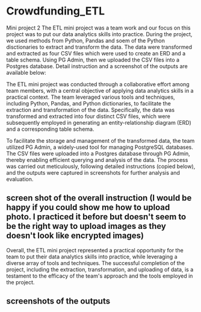 # Crowdfunding_ETL
Mini project 2
The ETL mini project was a team work and our focus on this project was to put our data analytics skills into practice. During the project, we used methods from Python, Pandas and soem of the Python disctionaries to extract and transform the data. The data were transformed and extracted as four CSV files which were used to create an ERD and a table schema. Using PG Admin, then we uploaded the CSV files into a Postgres database. Detail instruction and a screenshot of the outputs are available below:

The ETL mini project was conducted through a collaborative effort among team members, with a central objective of applying data analytics skills in a practical context. The team leveraged various tools and techniques, including Python, Pandas, and Python dictionaries, to facilitate the extraction and transformation of the data. Specifically, the data was transformed and extracted into four distinct CSV files, which were subsequently employed in generating an entity-relationship diagram (ERD) and a corresponding table schema.

To facilitate the storage and management of the transformed data, the team utilized PG Admin, a widely-used tool for managing PostgreSQL databases. The CSV files were uploaded into a Postgres database through PG Admin, thereby enabling efficient querying and analysis of the data. The process was carried out meticulously, following detailed instructions (copied below), and the outputs were captured in screenshots for further analysis and evaluation.

## screen shot of the overall instruction (I would be happy if you could show me how to upload photo. I practiced it before but doesn't seem to be the right way to upload images as they doesn't look like  encrypted images)

Overall, the ETL mini project represented a practical opportunity for the team to put their data analytics skills into practice, while leveraging a diverse array of tools and techniques. The successful completion of the project, including the extraction, transformation, and uploading of data, is a testament to the efficacy of the team's approach and the tools employed in the project. 


## screenshots of the outputs



